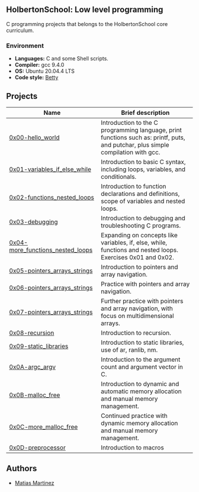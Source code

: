 
## HolbertonSchool: Low level programming

C programming projects that belongs to the HolbertonSchool core curriculum.

### Environment
- **Languages:** C and some Shell scripts.
- **Compiler:** gcc 9.4.0
- **OS:** Ubuntu 20.04.4 LTS
- **Code style:** [Betty](https://github.com/holbertonschool/Betty/wiki)
## Projects

| Name            | Brief description                                                                |
| ----------------- | ------------------------------------------------------------------ |
| [0x00-hello_world](https://github.com/MatiasMtz/holbertonschool-low_level_programming/tree/main/0x00-hello_world) | Introduction to the C programming language, print functions such as: printf, puts, and putchar, plus simple compilation with gcc. |
| [0x01-variables_if_else_while](https://github.com/MatiasMtz/holbertonschool-low_level_programming/tree/main/0x01-variables_if_else_while) | Introduction to basic C syntax, including loops, variables, and conditionals. |
| [0x02-functions_nested_loops](https://github.com/MatiasMtz/holbertonschool-low_level_programming/tree/main/0x02-functions_nested_loops) | Introduction to function declarations and definitions, scope of variables and nested loops. |
| [0x03-debugging](https://github.com/MatiasMtz/holbertonschool-low_level_programming/tree/main/0x03-debugging) | Introduction to debugging and troubleshooting C programs. |
| [0x04-more_functions_nested_loops](https://github.com/MatiasMtz/holbertonschool-low_level_programming/tree/main/0x04-more_functions_nested_loops) | Expanding on concepts like variables, if, else, while, functions and nested loops. Exercises 0x01 and 0x02. |
| [0x05-pointers_arrays_strings](https://github.com/MatiasMtz/holbertonschool-low_level_programming/tree/main/0x05-pointers_arrays_strings) | Introduction to pointers and array navigation. |
| [0x06-pointers_arrays_strings](https://github.com/MatiasMtz/holbertonschool-low_level_programming/tree/main/0x06-pointers_arrays_strings) | Practice with pointers and array navigation. |
| [0x07-pointers_arrays_strings](https://github.com/MatiasMtz/holbertonschool-low_level_programming/tree/main/0x07-pointers_arrays_strings) | Further practice with pointers and array navigation, with focus on multidimensional arrays. |
| [0x08-recursion](https://github.com/MatiasMtz/holbertonschool-low_level_programming/tree/main/0x08-recursion) | Introduction to recursion. |
| [0x09-static_libraries](https://github.com/MatiasMtz/holbertonschool-low_level_programming/tree/main/0x09-static_libraries) | Introduction to static libraries, use of ar, ranlib, nm. |
| [0x0A-argc_argv](https://github.com/MatiasMtz/holbertonschool-low_level_programming/tree/main/0x0A-argc_argv) | Introduction to the argument count and argument vector in C. |
| [0x0B-malloc_free](https://github.com/MatiasMtz/holbertonschool-low_level_programming/tree/main/0x0B-malloc_free) | Introduction to dynamic and automatic memory allocation and manual memory management. |
| [0x0C-more_malloc_free](https://github.com/MatiasMtz/holbertonschool-low_level_programming/tree/main/0x0C-more_malloc_free) | Continued practice with dynamic memory allocation and manual memory management. |
| [0x0D-preprocessor](https://github.com/MatiasMtz/holbertonschool-low_level_programming/tree/main/0x0D-preprocessor) | Introduction to macros |


## Authors

- [Matias Martinez](https://github.com/MatiasMtz/MatiasMtz)


